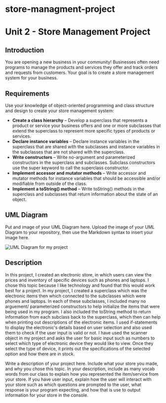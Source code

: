 # store-managment-project
# Unit 2 - Store Management Project

## Introduction

You are opening a new business in your community! Businesses often need programs to manage the products and services they offer and track orders and requests from customers. Your goal is to create a store management system for your business.

## Requirements

Use your knowledge of object-oriented programming and class structure and design to create your store management system:
- **Create a class hierarchy** – Develop a superclass that represents a product or service your business offers and one or more subclasses that extend the superclass to represent more specific types of products or services.
- **Declare instance variables** – Declare instance variables in the superclass that are shared with the subclasses and instance variables in the subclasses that are not shared with the superclass.
- **Write constructors** – Write no-argument and parameterized constructors in the superclass and subclasses. Subclass constructors use the super keyword to call the superclass constructor.
- **Implement accessor and mutator methods** – Write accessor and mutator methods for instance variables that should be accessible and/or modifiable from outside of the class.
- **Implement a toString() method** – Write toString() methods in the superclass and subclasses that return information about the state of an object.

## UML Diagram

Put and image of your UML Diagram here. Upload the image of your UML Diagram to your repository, then use the Markdown syntax to insert your image here.

![UML Diagram for my project](nameOfImageFileHere.png)

## Description

In this project, I created an electronic store, in which users can view the prices and inventory of specific devices such as phones and laptops. I chose this topic because I like technology and found that this would work best for a project. In my project, I created a superclass which was the electronic items then which connected to the subclasses which were phones and laptops. In each of these subclasses, I included many no arguement/ parameterized constructors to help initialize the items that were being used in my program. I also included the toString method to return information from each subclass back to the superclass, which then can help when printing out descriptions of the electronic items. I used if-statements to display the electronic's details based on user selection and also used them to check if the user input is valid or not.  I have used the scanner object in my project and asks the user for basic input such as numbers to select which type of electronic device they would like to view. Once they select the type of device, it prints out the specifications of the selected option and how there are in stock. 





Write a description of your project here. Include what your store you made, and why you chose this topic. In your description, include as many vocab words from our class to explain how you represented the item/service from your store. If you have user input, explain how the user will interact with your store such as which questions are prompted to the user, what response is your program expecting, and how that is use to output information for your store in the console.

